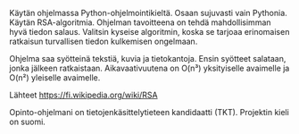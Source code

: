 Käytän ohjelmassa Python-ohjelmointikieltä. Osaan sujuvasti vain Pythonia. Käytän RSA-algoritmia. Ohjelman tavoitteena on tehdä mahdollisimman hyvä tiedon salaus. Valitsin kyseise algoritmin, koska se tarjoaa erinomaisen ratkaisun turvallisen tiedon kulkemisen ongelmaan.

Ohjelma saa syötteinä tekstiä, kuvia ja tietokantoja. Ensin syötteet salataan, jonka jälkeen ratkaistaan. Aikavaativuutena on O(n³) yksityiselle avaimelle ja O(n²) yleiselle avaimelle. 

Lähteet
https://fi.wikipedia.org/wiki/RSA

Opinto-ohjelmani on tietojenkäsittelytieteen kandidaatti (TKT). Projektin kieli on suomi.
